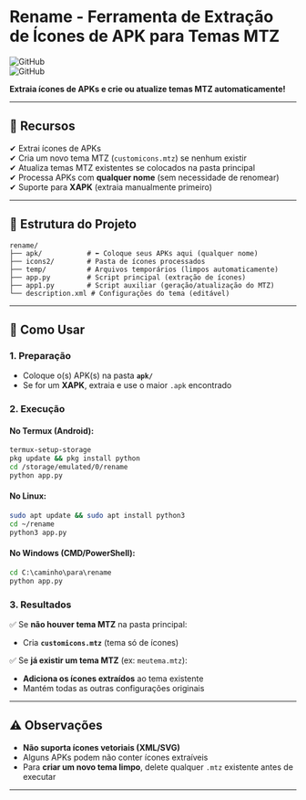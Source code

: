 # **Rename** - Ferramenta de Extração de Ícones de APK para Temas MTZ  

![GitHub](https://img.shields.io/badge/python-3.6%2B-blue)  
![GitHub](https://img.shields.io/badge/license-MIT-green)  

**Extraia ícones de APKs e crie ou atualize temas MTZ automaticamente!**  

---

## 📌 **Recursos**  
✔ Extrai ícones de APKs                 
✔ Cria um novo tema MTZ (`customicons.mtz`) se nenhum existir  
✔ Atualiza temas MTZ existentes se colocados na pasta principal  
✔ Processa APKs com **qualquer nome** (sem necessidade de renomear)  
✔ Suporte para **XAPK** (extraia manualmente primeiro)  

---

## 📂 **Estrutura do Projeto**  
```
rename/  
├── apk/           # ⬅ Coloque seus APKs aqui (qualquer nome)  
├── icons2/        # Pasta de ícones processados  
├── temp/          # Arquivos temporários (limpos automaticamente)  
├── app.py         # Script principal (extração de ícones)  
├── app1.py        # Script auxiliar (geração/atualização do MTZ)  
└── description.xml # Configurações do tema (editável)  
```

---

## 🚀 **Como Usar**  

### **1. Preparação**  
- Coloque o(s) APK(s) na pasta **`apk/`**  
- Se for um **XAPK**, extraia e use o maior `.apk` encontrado  

### **2. Execução**  
#### **No Termux (Android)**:  
```bash  
termux-setup-storage  
pkg update && pkg install python  
cd /storage/emulated/0/rename  
python app.py  
```  

#### **No Linux**:  
```bash  
sudo apt update && sudo apt install python3  
cd ~/rename  
python3 app.py  
```  

#### **No Windows (CMD/PowerShell)**:  
```cmd  
cd C:\caminho\para\rename  
python app.py  
```  

### **3. Resultados**  
✅ Se **não houver tema MTZ** na pasta principal:  
   - Cria **`customicons.mtz`** (tema só de ícones)  

✅ Se **já existir um tema MTZ** (ex: `meutema.mtz`):  
   - **Adiciona os ícones extraídos** ao tema existente  
   - Mantém todas as outras configurações originais  

---

## ⚠️ **Observações**  
- **Não suporta ícones vetoriais (XML/SVG)**  
- Alguns APKs podem não conter ícones extraíveis  
- Para **criar um novo tema limpo**, delete qualquer `.mtz` existente antes de executar  

---

